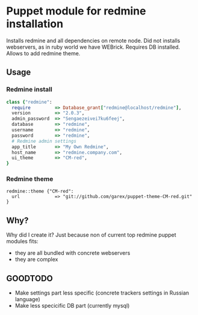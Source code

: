 # Puppet module for redmine installation

Installs redmine and all dependencies on remote node. Did not installs webservers, as in ruby world we have WEBrick. Requires DB installed. Allows to add redmine theme.

## Usage

### Redmine install

```ruby
class {"redmine":
  require         => Database_grant["redmine@localhost/redmine"],
  version         => "2.0.3",
  admin_password  => "Sengaezeivei7ku6feej",
  database        => "redmine",
  username        => "redmine",
  password        => "redmine",
  # Redmine admin settings
  app_title       => "My Own Redmine",
  host_name       => "redmine.company.com",
  ui_theme        => "CM-red",
}
```

### Redmine theme

    redmine::theme {"CM-red":
      url             => "git://github.com/garex/puppet-theme-CM-red.git"
    }

## Why?

Why did I create it? Just because non of current top redmine puppet modules fits:
* they are all bundled with concrete webservers
* they are complex

## GOODTODO

* Make settings part less specific (concrete trackers settings in Russian language)
* Make less specicific DB part (currently mysql)